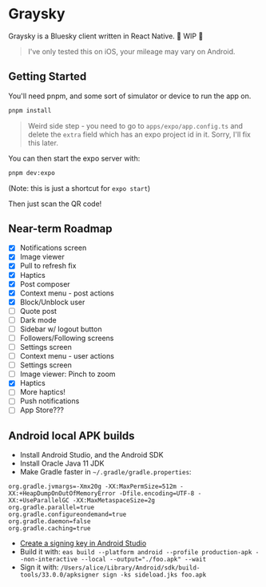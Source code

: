 # Graysky

Graysky is a Bluesky client written in React Native. 🚧 WIP 🚧

> I've only tested this on iOS, your mileage may vary on Android.

## Getting Started

You'll need pnpm, and some sort of simulator or device to run the app on.

```bash
pnpm install
```

> Weird side step - you need to go to `apps/expo/app.config.ts` and delete the `extra` field which has an expo project id in it. Sorry, I'll fix this later.

You can then start the expo server with:

```bash
pnpm dev:expo
```

(Note: this is just a shortcut for `expo start`)

Then just scan the QR code!

## Near-term Roadmap

- [x] Notifications screen
- [x] Image viewer
- [x] Pull to refresh fix
- [x] Haptics
- [x] Post composer
- [x] Context menu - post actions
- [x] Block/Unblock user
- [ ] Quote post
- [ ] Dark mode
- [ ] Sidebar w/ logout button
- [ ] Followers/Following screens
- [ ] Settings screen
- [ ] Context menu - user actions
- [ ] Settings screen
- [ ] Image viewer: Pinch to zoom
- [x] Haptics
- [ ] More haptics!
- [ ] Push notifications
- [ ] App Store???

## Android local APK builds

* Install Android Studio, and the Android SDK
* Install Oracle Java 11 JDK
* Make Gradle faster in `~/.gradle/gradle.properties`:
```
org.gradle.jvmargs=-Xmx20g -XX:MaxPermSize=512m -XX:+HeapDumpOnOutOfMemoryError -Dfile.encoding=UTF-8 -XX:+UseParallelGC -XX:MaxMetaspaceSize=2g
org.gradle.parallel=true
org.gradle.configureondemand=true
org.gradle.daemon=false
org.gradle.caching=true
```
* [Create a signing key in Android Studio](https://developer.android.com/studio/publish/app-signing#generate-key)
* Build it with: `eas build --platform android --profile production-apk --non-interactive --local --output="./foo.apk" --wait`
* Sign it with: `/Users/alice/Library/Android/sdk/build-tools/33.0.0/apksigner sign -ks sideload.jks foo.apk`
